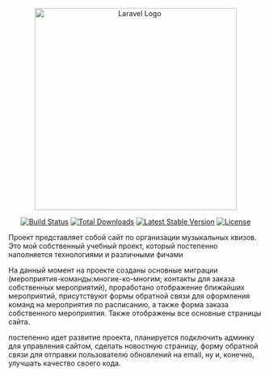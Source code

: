 <p align="center"><a href="https://laravel.com" target="_blank"><img src="https://raw.githubusercontent.com/laravel/art/master/logo-lockup/5%20SVG/2%20CMYK/1%20Full%20Color/laravel-logolockup-cmyk-red.svg" width="400" alt="Laravel Logo"></a></p>

<p align="center">
<a href="https://github.com/laravel/framework/actions"><img src="https://github.com/laravel/framework/workflows/tests/badge.svg" alt="Build Status"></a>
<a href="https://packagist.org/packages/laravel/framework"><img src="https://img.shields.io/packagist/dt/laravel/framework" alt="Total Downloads"></a>
<a href="https://packagist.org/packages/laravel/framework"><img src="https://img.shields.io/packagist/v/laravel/framework" alt="Latest Stable Version"></a>
<a href="https://packagist.org/packages/laravel/framework"><img src="https://img.shields.io/packagist/l/laravel/framework" alt="License"></a>
</p>

Проект представляет собой сайт по организации музыкальных квизов.
Это мой собственный учебный проект, который постепенно наполняется технологиями и различными фичами

На данный момент на проекте созданы основные миграции (мероприятия-команды:многие-ко-многим; контакты для заказа собственных мероприятий), проработано отображение ближайших мероприятий, присутствуют формы обратной связи для оформления команд на мероприятия по расписанию, а также форма заказа собственного мероприятия. Также отображены все основные страницы сайта.

постепенно идет развитие проекта, планируется подключить админку для управления сайтом, сделать новостную страницу, форму обратной связи для отправки пользователю обновлений на email, ну и, конечно, улучшать качество своего кода. 
